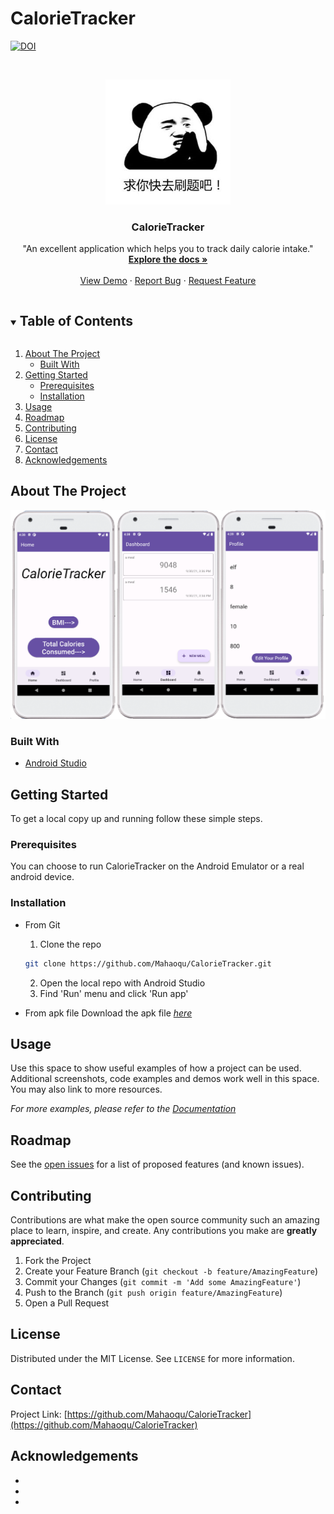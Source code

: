 # CalorieTracker

[![DOI](https://zenodo.org/badge/DOI/10.5281/zenodo.5542218.svg)](https://doi.org/10.5281/zenodo.5542218)

<!-- PROJECT LOGO -->
<br />
<p align="center">
  <a href="https://leetcode.com">
    <img src="images/icon.png" alt="Logo" width="200" height="200">
  </a>

  <h3 align="center">CalorieTracker</h3>

  <p align="center">
    "An excellent application which helps you to track daily calorie intake."
    <br />
    <a href="https://github.com/Mahaoqu/CalorieTracker"><strong>Explore the docs »</strong></a>
    <br />
    <br />
    <a href="https://github.com/Mahaoqu/CalorieTracker">View Demo</a>
    ·
    <a href="https://github.com/Mahaoqu/CalorieTracker/issues">Report Bug</a>
    ·
    <a href="https://github.com/Mahaoqu/CalorieTracker/issues">Request Feature</a>
  </p>
</p>



<!-- TABLE OF CONTENTS -->
<details open="open">
  <summary><h2 style="display: inline-block">Table of Contents</h2></summary>
  <ol>
    <li>
      <a href="#about-the-project">About The Project</a>
      <ul>
        <li><a href="#built-with">Built With</a></li>
      </ul>
    </li>
    <li>
      <a href="#getting-started">Getting Started</a>
      <ul>
        <li><a href="#prerequisites">Prerequisites</a></li>
        <li><a href="#installation">Installation</a></li>
      </ul>
    </li>
    <li><a href="#usage">Usage</a></li>
    <li><a href="#roadmap">Roadmap</a></li>
    <li><a href="#contributing">Contributing</a></li>
    <li><a href="#license">License</a></li>
    <li><a href="#contact">Contact</a></li>
    <li><a href="#acknowledgements">Acknowledgements</a></li>
  </ol>
</details>



<!-- ABOUT THE PROJECT -->
## About The Project

<p align="center">
  <a href="https://drive.google.com/file/d/1g4xrbyIkdJ4E1qNQDTp-v_9q2e-l_X1F/view?usp=sharing">
    <img src="images/assemble.png">
  </a>
</p>

### Built With

* [Android Studio](https://developer.android.com/studio)


<!-- GETTING STARTED -->
## Getting Started

To get a local copy up and running follow these simple steps.

### Prerequisites

You can choose to run CalorieTracker on the Android Emulator or a real android device.


### Installation
* From Git
   1. Clone the repo
   ```sh
   git clone https://github.com/Mahaoqu/CalorieTracker.git
   ```
   2. Open the local repo with Android Studio
   3. Find 'Run' menu and click 'Run app'

* From apk file
   Download the apk file _[here](https://drive.google.com/file/d/1g4xrbyIkdJ4E1qNQDTp-v_9q2e-l_X1F/view?usp=sharing)_


<!-- USAGE EXAMPLES -->
## Usage

Use this space to show useful examples of how a project can be used. Additional screenshots, code examples and demos work well in this space. You may also link to more resources.

_For more examples, please refer to the [Documentation](https://example.com)_



<!-- ROADMAP -->
## Roadmap

See the [open issues](https://github.com/Mahaoqu/CalorieTracker/issues) for a list of proposed features (and known issues).



<!-- CONTRIBUTING -->
## Contributing

Contributions are what make the open source community such an amazing place to learn, inspire, and create. Any contributions you make are **greatly appreciated**.

1. Fork the Project
2. Create your Feature Branch (`git checkout -b feature/AmazingFeature`)
3. Commit your Changes (`git commit -m 'Add some AmazingFeature'`)
4. Push to the Branch (`git push origin feature/AmazingFeature`)
5. Open a Pull Request



<!-- LICENSE -->
## License

Distributed under the MIT License. See `LICENSE` for more information.



<!-- CONTACT -->
## Contact

Project Link: [https://github.com/Mahaoqu/CalorieTracker](https://github.com/Mahaoqu/CalorieTracker)



<!-- ACKNOWLEDGEMENTS -->
## Acknowledgements

* []()
* []()
* []()





<!-- MARKDOWN LINKS & IMAGES -->
<!-- https://www.markdownguide.org/basic-syntax/#reference-style-links -->
[contributors-shield]: https://img.shields.io/github/contributors/Mahaoqu/repo.svg?style=for-the-badge
[contributors-url]: https://github.com/Mahaoqu/CalorieTracker/graphs/contributors
[forks-shield]: https://img.shields.io/github/forks/Mahaoqu/repo.svg?style=for-the-badge
[forks-url]: https://github.com/Mahaoqu/CalorieTracker/network/members
[stars-shield]: https://img.shields.io/github/stars/Mahaoqu/repo.svg?style=for-the-badge
[stars-url]: https://github.com/Mahaoqu/CalorieTracker/stargazers
[issues-shield]: https://img.shields.io/github/issues/Mahaoqu/repo.svg?style=for-the-badge
[issues-url]: https://github.com/Mahaoqu/CalorieTracker/issues
[license-shield]: https://img.shields.io/github/license/Mahaoqu/repo.svg?style=for-the-badge
[license-url]: https://github.com/Mahaoqu/CalorieTracker/blob/master/LICENSE.txt
[linkedin-shield]: https://img.shields.io/badge/-LinkedIn-black.svg?style=for-the-badge&logo=linkedin&colorB=555
[linkedin-url]: https://linkedin.com/in/Mahaoqu
